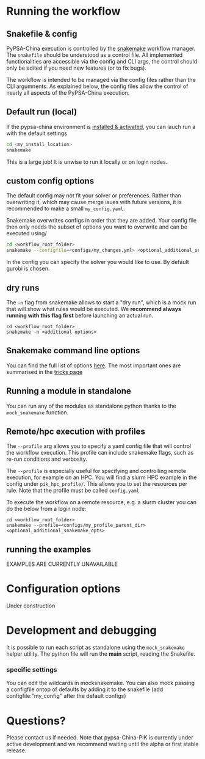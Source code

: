 
# Running the workflow 

## Snakefile & config
PyPSA-China execution is controlled by the [snakemake](https://snakemake.readthedocs.io/en/stable/) workflow manager. The `snakefile` should be understood as a control file. All implemented functionalities are accessible via the config and CLI args, the control should only be edited if you need new features (or to fix bugs). 

The workflow is intended to be managed via the config files rather than the CLI argumnents. As explained below, the config files allow the control of nearly all aspects of the PyPSA-China execution.  

## Default run (local)
If the pypsa-china environment is  [installed & activated](../../installation/quick_start/), you can lauch run a with the default settings 
```bash title="launch default run"
cd <my_install_location>
snakemake
```
This is a large job! It is unwise to run it locally or on login nodes.

## custom config options
The default config may not fit your solver or preferences. Rather than overwriting it, which may cause merge isues with future versions, it is recommended to make a small `my_config.yaml`.

Snakemake overwrites configs in order that they are added. Your config file then only needs the subset of options you want to overwrite and can be executed using/

```bash title="launch custom run"
cd <workflow_root_folder>
snakemake --configfile=<configs/my_changes.yml> <optional_additional_snakemake_opts>
```

In the config you can specify the solver you would like to use. By default gurobi is chosen.

## dry runs
The `-n` flag from snakemake allows to start a "dry run", which is a mock run that will show what rules would be executed. We **recommend always running with this flag first** before launching an actual run.

```
cd <workflow_root_folder>
snakemake -n <additional options>
```

## Snakemake command line options

You can find the full list of options [here](https://snakemake.readthedocs.io/en/stable/executing/cli.html). The most important ones are summarised in the [tricks page](./snakemake_tricks)

## Running a module in standalone

You can run any of the modules as standalone python thanks to the `mock_snakemake` function.

## Remote/hpc execution with profiles

The `--profile` arg allows you to specify a yaml config file that will control the workflow execution. This profile can include snakemake flags, such as re-run conditions and verbosity.

The `--profile` is especially useful for specifying and controlling remote execution, for example on an HPC. You will find a slurm HPC example in the config under `pik_hpc_profile/`. This allows you to set the resources per rule. Note that the profile must be called `config.yaml` 

To execute the workflow on a remote resource, e.g. a slurm cluster you can do the below from a login node:
```
cd <workflow_root_folder>
snakemake --profile=<configs/my_profile_parent_dir> <optional_additional_snakemake_opts>
```

## running the examples

EXAMPLES ARE CURRENTLY UNAVAILABLE

# Configuration options

Under construction


# Development and debugging

It is possible to run each script as standalone using the `mock_snakemake` helper utility. The python file will run the __main__ script, reading the Snakefile.

### specific settings
You can edit the wildcards in mocksnakemake. You can also mock passing a configfile ontop of defaults by adding it to the snakefile (add configfile:"my_config" after the default configs)  


# Questions?
Please contact us if needed. Note that pypsa-China-PIK is currently under active development and we recommend waiting until the alpha or first stable release.